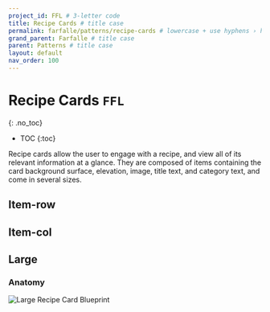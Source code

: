 ```yaml
---
project_id: FFL # 3-letter code
title: Recipe Cards # title case
permalink: farfalle/patterns/recipe-cards # lowercase + use hyphens › https://tinyurl.com/27kmc4rb
grand_parent: Farfalle # title case
parent: Patterns # title case
layout: default
nav_order: 100
---
```


# Recipe Cards `FFL`
{: .no_toc}

- TOC
{:toc}


Recipe cards allow the user to engage with a recipe, and view all of its relevant information at a glance. They are composed of items containing the card background surface, elevation, image, title text, and category text, and come in several sizes.

## Item-row
## Item-col

## Large
### Anatomy

![Large Recipe Card Blueprint]({{site.baseurl}}/assets/images/YPL-DOC-FFL-LargeCardBlueprint.png)
